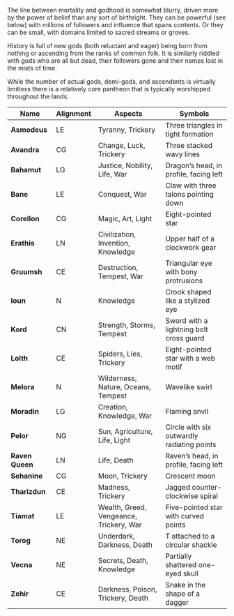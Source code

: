 The line between mortality and godhood is somewhat blurry, driven more by the power of belief than any sort of birthright. They can be powerful (see below) with millions of followers and influence that spans contents. Or they can be small, with domains limited to sacred streams or groves.

History is full of new gods (both reluctant and eager) being born from nothing or ascending from the ranks of common folk. It is similarly riddled with gods who are all but dead, their followers gone and their names lost in the mists of time. 

While the number of actual gods, demi-gods, and ascendants is virtually limitless there is a relatively core pantheon that is typically worshipped throughout the lands. 

|Name           |Alignment|Aspects                                |Symbols                                   |
|---------------|---------|---------------------------------------|------------------------------------------|
|**Asmodeus**   |LE       |Tyranny, Trickery                      |Three triangles in tight formation        |
|**Avandra**    |CG       |Change, Luck, Trickery                 |Three stacked wavy lines                  |
|**Bahamut**    |LG       |Justice, Nobility, Life, War           |Dragon’s head, in profile, facing left    |
|**Bane**       |LE       |Conquest, War                          |Claw with three talons pointing down      |
|**Corellon**   |CG       |Magic, Art, Light                      |Eight-pointed star                        |
|**Erathis**    |LN       |Civilization, Invention, Knowledge     |Upper half of a clockwork gear            |
|**Gruumsh**    |CE       |Destruction, Tempest, War              |Triangular eye with bony protrusions      |
|**Ioun**       |N        |Knowledge                              |Crook shaped like a stylized eye          |
|**Kord**       |CN       |Strength, Storms, Tempest              |Sword with a lightning bolt cross guard   |
|**Lolth**      |CE       |Spiders, Lies, Trickery                |Eight-pointed star with a web motif       |
|**Melora**     |N        |Wilderness, Nature, Oceans, Tempest    |Wavelike swirl                            |
|**Moradin**    |LG       |Creation, Knowledge, War               |Flaming anvil                             |
|**Pelor**      |NG       |Sun, Agriculture, Life, Light          |Circle with six outwardly radiating points|
|**Raven Queen**|LN       |Life, Death                            |Raven’s head, in profile, facing left     |
|**Sehanine**   |CG       |Moon, Trickery                         |Crescent moon                             |
|**Tharizdun**  |CE       |Madness, Trickery                      |Jagged counter-clockwise spiral           |
|**Tiamat**     |LE       |Wealth, Greed, Vengeance, Trickery, War|Five-pointed star with curved points      |
|**Torog**      |NE       |Underdark, Darkness, Death             |T attached to a circular shackle          |
|**Vecna**      |NE       |Secrets, Death, Knowledge              |Partially shattered one-eyed skull        |
|**Zehir**      |CE       |Darkness, Poison, Trickery, Death      |Snake in the shape of a dagger            |
